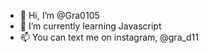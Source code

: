 - 👋 Hi, I’m @Gra0105
- 🌱 I’m currently learning Javascript
- 📫 You can text me on instagram, @gra_d11

<!---
Gra0105/Gra0105 is a ✨ special ✨ repository because its `README.md` (this file) appears on your GitHub profile.
You can click the Preview link to take a look at your changes.
--->
